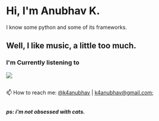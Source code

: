 # Hi, I'm Anubhav K.

I know some python and some of its frameworks.

## Well, I like music, a little too much.

### I'm Currently listening to 
<a href="https://api.k4anubhav.com/spotify/d91c12fd-0726-4ae4-bf55-7b121e3114aa/current-track/redirect" target="_blank">
 <img src="https://api.k4anubhav.com/spotify/d91c12fd-0726-4ae4-bf55-7b121e3114aa/current-track/banner/">
</a>
 

##
📫 How to reach me: [@k4anubhav](https://t.me/k4anubhav) | [k4anubhav@gmail.com](mailto:k4anubhav@gmail.com?body=Hey%2C%20I%20just%20found%20you%20via%20your%20github%20profile.);

##

##### ps: i'm not obsessed with cats.
